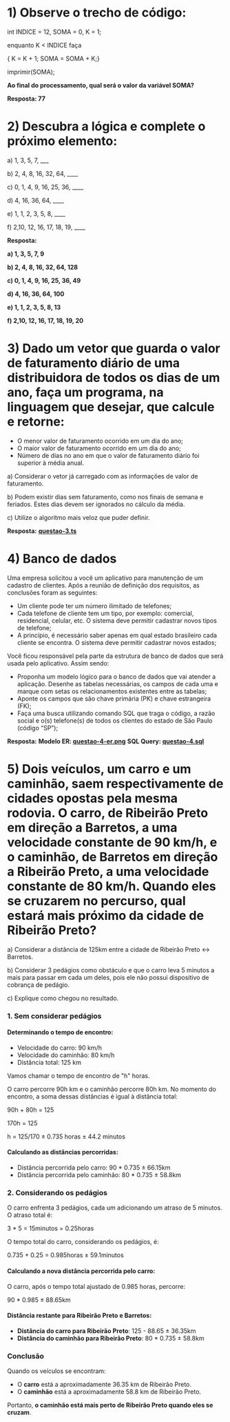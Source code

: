 # 1) Observe o trecho de código:

int INDICE = 12, SOMA = 0, K = 1;

enquanto K < INDICE faça

{ K = K + 1; SOMA = SOMA + K;}

imprimir(SOMA);


**Ao final do processamento, qual será o valor da variável SOMA?**

**Resposta: 77**

# 2) Descubra a lógica e complete o próximo elemento:

a) 1, 3, 5, 7, ___

b) 2, 4, 8, 16, 32, 64, ____

c) 0, 1, 4, 9, 16, 25, 36, ____

d) 4, 16, 36, 64, ____

e) 1, 1, 2, 3, 5, 8, ____

f) 2,10, 12, 16, 17, 18, 19, ____

**Resposta:**

**a) 1, 3, 5, 7, 9**

**b) 2, 4, 8, 16, 32, 64, 128**

**c) 0, 1, 4, 9, 16, 25, 36, 49**

**d) 4, 16, 36, 64, 100**

**e) 1, 1, 2, 3, 5, 8, 13**

**f) 2,10, 12, 16, 17, 18, 19, 20**

# 3) Dado um vetor que guarda o valor de faturamento diário de uma distribuidora de todos os dias de um ano, faça um programa, na linguagem que desejar, que calcule e retorne:

- O menor valor de faturamento ocorrido em um dia do ano;
- O maior valor de faturamento ocorrido em um dia do ano;
- Número de dias no ano em que o valor de faturamento diário foi superior à média anual.

a) Considerar o vetor já carregado com as informações de valor de faturamento.

b) Podem existir dias sem faturamento, como nos finais de semana e feriados. Estes dias devem ser ignorados no cálculo da média.

c) Utilize o algoritmo mais veloz que puder definir.

**Resposta:**
**[questao-3.ts](./questao-3.ts)**

# 4) Banco de dados

Uma empresa solicitou a você um aplicativo para manutenção de um cadastro de clientes. Após a reunião de definição dos requisitos, as conclusões foram as seguintes:

- Um cliente pode ter um número ilimitado de telefones;
- Cada telefone de cliente tem um tipo, por exemplo: comercial, residencial, celular, etc. O sistema deve permitir cadastrar novos tipos de telefone;
- A princípio, é necessário saber apenas em qual estado brasileiro cada cliente se encontra. O sistema deve permitir cadastrar novos estados;

Você ficou responsável pela parte da estrutura de banco de dados que será usada pelo aplicativo. Assim sendo:

- Proponha um modelo lógico para o banco de dados que vai atender a aplicação. Desenhe as tabelas necessárias, os campos de cada uma e marque com setas os relacionamentos existentes entre as tabelas;
- Aponte os campos que são chave primária (PK) e chave estrangeira (FK);
- Faça uma busca utilizando comando SQL que traga o código, a razão social e o(s) telefone(s) de todos os clientes do estado de São Paulo (código “SP”);

**Resposta:**
**Modelo ER: [questao-4-er.png](./questao-4-er.png)**
**SQL Query: [questao-4.sql](./questao-4.sql)**

# 5) Dois veículos, um carro e um caminhão, saem respectivamente de cidades opostas pela mesma rodovia. O carro, de Ribeirão Preto em direção a Barretos, a uma velocidade constante de 90 km/h, e o caminhão, de Barretos em direção a Ribeirão Preto, a uma velocidade constante de 80 km/h. Quando eles se cruzarem no percurso, qual estará mais próximo da cidade de Ribeirão Preto?

a) Considerar a distância de 125km entre a cidade de Ribeirão Preto <-> Barretos.

b) Considerar 3 pedágios como obstáculo e que o carro leva 5 minutos a mais para passar em cada um deles, pois ele não possui dispositivo de cobrança de pedágio.

c) Explique como chegou no resultado.

### 1. Sem considerar pedágios

#### Determinando o tempo de encontro:

- Velocidade do carro: 90 km/h
- Velocidade do caminhão: 80 km/h
- Distância total: 125 km

Vamos chamar o tempo de encontro de "h" horas.

O carro percorre 90h km e o caminhão percorre 80h km. No momento do encontro, a soma dessas distâncias é igual à distância total:

90h + 80h = 125

170h = 125

h = 125/170 ± 0.735 horas ± 44.2 minutos

#### Calculando as distâncias percorridas:

- Distância percorrida pelo carro: 90 * 0.735 ± 66.15km
- Distância percorrida pelo caminhão: 80 * 0.735 ± 58.8km

### 2. Considerando os pedágios

O carro enfrenta 3 pedágios, cada um adicionando um atraso de 5 minutos. O atraso total é:

3 * 5 = 15minutos = 0.25horas

O tempo total do carro, considerando os pedágios, é:

0.735 + 0.25 = 0.985horas ± 59.1minutos

#### Calculando a nova distância percorrida pelo carro:

O carro, após o tempo total ajustado de 0.985 horas, percorre:

90 * 0.985 ± 88.65km

#### Distância restante para Ribeirão Preto e Barretos:

- **Distância do carro para Ribeirão Preto**: 125 - 88.65 ± 36.35km
- **Distância do caminhão para Ribeirão Preto**: 80 * 0.735 ± 58.8km

### Conclusão

Quando os veículos se encontram:

- O **carro** está a aproximadamente 36.35 km de Ribeirão Preto.
- O **caminhão** está a aproximadamente 58.8 km de Ribeirão Preto.

Portanto, **o caminhão está mais perto de Ribeirão Preto quando eles se cruzam**.
